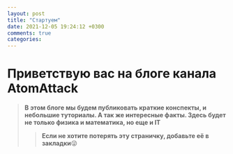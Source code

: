 ```yaml
---
layout: post
title: "Стартуем"
date: 2021-12-05 19:24:12 +0300
comments: true
categories: 
---
```

# Приветствую вас на блоге канала AtomAttack

> **В этом блоге мы будем публиковать краткие конспекты, и небольшие туториалы. А так же интересные факты. Здесь будет не только физика и математика, но еще и IT**
>
>> **Если не хотите потерять эту страничку, добавьте её в закладки**😜